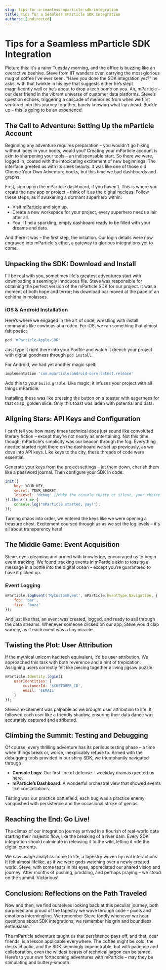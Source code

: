 ```yaml
---
slug: tips-for-a-seamless-mparticle-sdk-integration
title: Tips for a Seamless mParticle SDK Integration
authors: [undirected]
---
```



# Tips for a Seamless mParticle SDK Integration

Picture this: it's a rainy Tuesday morning, and the office is buzzing like an overactive beehive. Steve from IIT wanders over, carrying the most glorious mug of coffee I've ever seen. "Have you done the SDK integration yet?" he asks, with that twinkle in his eye that suggests either he’s slept magnificently well or he’s about to drop a tech bomb on you. Ah, mParticle – our dear friend in the vibrant universe of customer data platforms. Steve’s question echoes, triggering a cascade of memories from when we first ventured into this journey together, barely knowing what lay ahead. Buckle up – this is going to be an experience!

## The Call to Adventure: Setting Up the mParticle Account

Beginning any adventure requires preparation – you wouldn't go hiking without laces in your boots, would you? Creating your mParticle account is akin to sharpening your tools – an indispensable start. So there we were, logged in, coated with the intoxicating excitement of new beginnings. The interface greeted us with its sleek beauty. It was like one of those old Choose Your Own Adventure books, but this time we had dashboards and graphs.

First, sign up on the mParticle dashboard, if you haven't. This is where you create the new app or project – think of it as the digital nucleus. Follow these steps, as if awakening a dormant superhero within:

- Visit [mParticle](https://www.mparticle.com) and sign up.
- Create a new workspace for your project, every superhero needs a lair after all.
- You’ll find a sparkling, empty dashboard ready to be filled with your dreams and data.

And there it was – the first step, the initiation. Our login details were now engraved into mParticle's ether, a gateway to glorious integrations yet to come.

## Unpacking the SDK: Download and Install

I'll be real with you, sometimes life's greatest adventures start with downloading a seemingly innocuous file. Steve was responsible for obtaining the perfect version of the mParticle SDK for our project. It was a moment of both hope and terror; his download bar moved at the pace of an echidna in molasses.

### iOS & Android Installation

Here’s where we engaged in the art of code, wrestling with install commands like cowboys at a rodeo. For iOS, we ran something that almost felt poetic:

```javascript
pod 'mParticle-Apple-SDK'
```

Just type it right there into your Podfile and watch it drench your project with digital goodness through `pod install`.

For Android, we had yet another magic spell:

```gradle
implementation 'com.mparticle:android-core:latest.release'
```

Add this to your `build.gradle`. Like magic, it infuses your project with all things mParticle.

Installing these was like pressing the button on a toaster with eagerness for that crisp, golden slice. Only this toast was laden with potential and data.

## Aligning Stars: API Keys and Configuration

I can’t tell you how many times technical docs just sound like convoluted literary fiction – except they’re not nearly as entertaining. Not this time though; mParticle’s simplicity was our beacon through the fog. Everything needed started right there on the dashboard we set up previously, as we dove into API keys. Like keys to the city, these threads of code were essential.

Generate your keys from the project settings – jot them down, cherish them like a password journal. Then configure your SDK in code:

```javascript
init({
    key: YOUR_KEY,
    secret: YOUR_SECRET,
    logLevel: 'debug' //Make the console chatty or silent, your choice!
}).then(() => {
    console.log("mParticle started, yay!");
});
```

Turning chaos into order, we entered the keys like we were opening a treasure chest. Excitement coursed through us as we set the log levels – it's all about transparency here!

## The Middle Game: Event Acquisition

Steve, eyes gleaming and armed with knowledge, encouraged us to begin event tracking. We found tracking events in mParticle akin to tossing a message in a bottle into the digital ocean – except you’re guaranteed to have it picked up.

### Event Logging

```javascript
mParticle.logEvent('MyCustomEvent', mParticle.EventType.Navigation, {
    foo: 'bar',
    fizz: 'buzz'
});
```

And just like that, an event was created, logged, and ready to sail through the data streams. Whenever someone clicked on our app, Steve would clap warmly, as if each event was a tiny miracle.

## Twisting the Plot: User Attribution

If the mythical unicorn had tech equivalent, it’d be user attribution. We approached this task with both reverence and a hint of trepidation. Assigning users correctly felt like piecing together a living jigsaw puzzle.

```javascript
mParticle.Identity.login({
    userIdentities: {
        customerId: '$CUSTOMER_ID',
        email: '$EMAIL'
    }
});
```

Steve’s excitement was palpable as we brought user attribution to life. It followed each user like a friendly shadow, ensuring their data dance was accurately captured and attributed.

## Climbing the Summit: Testing and Debugging

Of course, every thrilling adventure has its perilous testing phase – a time when things break or, worse, inexplicably refuse to. Armed with the debugging tools provided in our shiny SDK, we triumphantly navigated through

- **Console Logs**: Our first line of defense – weekday dramas greeted us here.
- **mParticle’s Dashboard**: A wonderful orchestral view that showed events like constellations.

Testing was our practice battlefield; each bug was a practice enemy vanquished with persistence and the occasional stroke of genius.

## Reaching the End: Go Live!

The climax of our integration journey arrived in a flourish of real-world data starting their majestic flow, like the breaking of a river dam. Every SDK integration should culminate in releasing it to the wild, letting it ride the digital currents.

We saw usage analytics come to life, a tapestry woven by real interactions. It felt almost lifelike, as if we were gods watching over a newly created world. Steve, with some tears in his eyes, appreciated our shared vision and journey. After months of pushing, prodding, and perhaps praying – we stood on the summit. Victorious!

## Conclusion: Reflections on the Path Traveled

Now and then, we find ourselves looking back at this peculiar journey, both surprised and proud of the tapestry we wove through code – pixels and emotions intermingling. We remember Steve fondly whenever we hear questions about SDK integrations; we remember his grin and boundless enthusiasm.

The mParticle adventure taught us that persistence pays off, and that, dear friends, is a lesson applicable everywhere. The coffee might be cold, the desks chaotic, and the SDK seemingly impenetrable, but with patience and collaboration, even the wildest beasts of technical jargon can be tamed. Here’s to your own forthcoming adventures with mParticle – may they be stimulating and buttery-smooth.